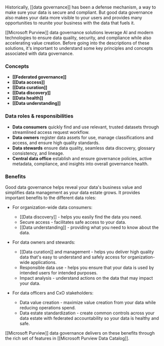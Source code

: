 Historically, [[data governance]] has been a defense mechanism, a way to make sure your data is secure and compliant. But good data governance also makes your data more visible to your users and provides many opportunities to reunite your business with the data that fuels it.

[[Microsoft Purview]] data governance solutions leverage AI and modern technologies to ensure data quality, security, and compliance while also accelerating value creation. Before going into the descriptions of these solutions, it's important to understand some key principles and concepts associated with data governance.
### Concepts
- **[[Federated governance]]**
- **[[Data access]]** 
- **[[Data curation]]**
- **[[Data discovery]]** 
- **[[Data health]]** 
- **[[Data understanding]]** 
### Data roles & responsibilities
- **Data consumers** quickly find and use relevant, trusted datasets through streamlined access request workflow.
- **Data owners** register data assets for use, manage classifications and access, and ensure high quality standards.
- **Data stewards** ensure data quality, seamless data discovery, glossary consistency, and lineage.
- **Central data office** establish and ensure governance policies, active metadata, compliance, and insights into overall governance health.
### Benefits
Good data governance helps reveal your data's business value and simplifies data management as your data estate grows. It provides important benefits to the different data roles:
- For organization-wide data consumers:
    - [[Data discovery]] - helps you easily find the data you need.
    - Secure access - facilitates safe access to your data.
    - [[Data understanding]] - providing what you need to know about the data.
    
- For data owners and stewards:
    - [[Data curation]] and management - helps you deliver high quality data that's easy to understand and safely access for organization-wide applications.
    - Responsible data use - helps you ensure that your data is used by intended users for intended purposes.
    - Impact analysis - understand actions on the data that may impact your data.
    
- For data officers and CxO stakeholders:
    - Data value creation - maximize value creation from your data while reducing operations spend.
    - Data estate standardization - create common controls across your data estate with federated accountability so your data is healthy and safe.

[[Microsoft Purview]] data governance delivers on these benefits through the rich set of features in [[Microsoft Purview Data Catalog]].